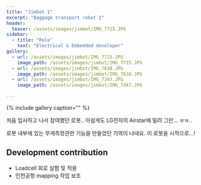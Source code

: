 ```yaml
---
title: "Jimbot 1"
excerpt: "Baggage transport robot 1"
header:
  teaser: /assets/images/jimbot/IMG_7715.JPG
sidebar:
  - title: "Role"
    text: "Electrical & Embedded developer"
gallery:
  - url: /assets/images/jimbot/IMG_7715.JPG
    image_path: /assets/images/jimbot/IMG_7715.JPG
  - url: /assets/images/jimbot/IMG_7638.JPG
    image_path: /assets/images/jimbot/IMG_7638.JPG
  - url: /assets/images/jimbot/IMG_7347.JPG
    image_path: /assets/images/jimbot/IMG_7347.JPG

---
```


{% include gallery caption="" %}

처음 입사하고 나서 참여했던 로봇..
아쉽게도 LG전자의 Airstar에 밀려 그만... ㅠㅠ..

로봇 내부에 있는 무게측정관련 기능을 만들었던 기억이 나네요.
이 로봇을 시작으로...!  

## Development contribution

- Loadcell 회로 실험 및 적용
- 인천공항 mapping 작업 보조
